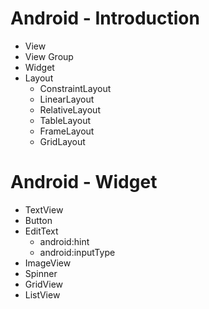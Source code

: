 # Android - Introduction
  - View
  - View Group
  - Widget
  - Layout
      - ConstraintLayout
      - LinearLayout
      - RelativeLayout
      - TableLayout
      - FrameLayout
      - GridLayout
      
# Android - Widget
  - TextView
  - Button
  - EditText
      - android:hint
      - android:inputType
  - ImageView
  - Spinner
  - GridView
  - ListView

      

